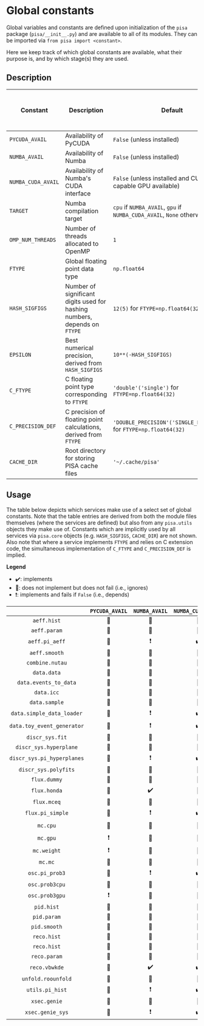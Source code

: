 # Global constants

Global variables and constants are defined upon initialization of the `pisa` package (`pisa/__init__.py`) and are available to all of its modules. They can be imported via `from pisa import <constant>`.

Here we keep track of which global constants are available, what their purpose is, and by which stage(s) they are used.

## Description

| Constant           | Description                                                                      | Default                                         | Overwritten by environment variables (priority indicated where necessary) |
| ---                | ---                                                                              | ---                                             | ---                |
| `PYCUDA_AVAIL`     | Availability of PyCUDA                                                           | `False` (unless installed)                      | |
| `NUMBA_AVAIL`      | Availability of Numba                                                            | `False` (unless installed)                      | |
| `NUMBA_CUDA_AVAIL` | Availability of Numba's CUDA interface                                           | `False` (unless installed and CUDA-capable GPU available)                      | |
| `TARGET`           | Numba compilation target                                                         | `cpu` if `NUMBA_AVAIL`, `gpu` if `NUMBA_CUDA_AVAIL`, `None` otherwise | `PISA_TARGET` |
| `OMP_NUM_THREADS`  | Number of threads allocated to OpenMP                                            | `1`                                             | `OMP_NUM_THREADS`                 |
| `FTYPE`            | Global floating point data type                                                  | `np.float64`                                    | `PISA_FTYPE`                      |
| `HASH_SIGFIGS`     | Number of significant digits used for hashing numbers, depends on `FTYPE`        | `12(5)` for `FTYPE=np.float64(32)`              | |
| `EPSILON`          | Best numerical precision, derived from `HASH_SIGFIGS`                            | `10**(-HASH_SIGFIGS)`                           | |
| `C_FTYPE`          | C floating point type corresponding to `FTYPE`                                   | `'double'('single')` for `FTYPE=np.float64(32)` | |
| `C_PRECISION_DEF`  | C precision of floating point calculations, derived from `FTYPE`                 | `'DOUBLE_PRECISION'('SINGLE_PRECISION')` for `FTYPE=np.float64(32)`       |                                   |
| `CACHE_DIR`        | Root directory for storing PISA cache files                                      | `'~/.cache/pisa'`                               | 1.`PISA_CACHE_DIR`, 2.`XDG_CACHE_HOME/pisa`|

## Usage
The table below depicts which services make use of a select set of global constants. Note that the table entries are derived from both the module files themselves (where the services are defined) but also from any `pisa.utils` objects they make use of. Constants which are implicitly used by all services via `pisa.core` objects (e.g. `HASH_SIGFIGS`, `CACHE_DIR`) are not shown. Also note that where a service implements `FTYPE` and relies on C extension code, the simultaneous implementation of `C_FTYPE` and `C_PRECISION_DEF` is implied.

**Legend**
- :heavy_check_mark:: implements
- :black_square_button:: does not implement but does not fail (i.e., ignores)
- :heavy_exclamation_mark:: implements and fails if `False` (i.e., depends)

| | `PYCUDA_AVAIL`  | `NUMBA_AVAIL` | `NUMBA_CUDA_AVAIL` | `OMP_NUM_THREADS` | `FTYPE` |
| :---:      | :---:             | :---:           | :---:                | :---:               | :---:     |
| `aeff.hist`    | :black_square_button: | :black_square_button: | :black_square_button: | :black_square_button: | :black_square_button: |
| `aeff.param`   | :black_square_button: | :black_square_button: | :black_square_button: | :black_square_button: | :black_square_button: |
| `aeff.pi_aeff` | :black_square_button: | :heavy_exclamation_mark: | :heavy_check_mark: | :black_square_button: | :heavy_check_mark: |
| `aeff.smooth`  | :black_square_button: | :black_square_button: | :black_square_button: | :black_square_button: | :black_square_button: |
| `combine.nutau` | :black_square_button: | :black_square_button: | :black_square_button: | :black_square_button: | :black_square_button: |
| `data.data` | :black_square_button: | :black_square_button: | :black_square_button: | :black_square_button: | :black_square_button: |
| `data.events_to_data` | :black_square_button: | :black_square_button: | :black_square_button: | :black_square_button: | :black_square_button: |
| `data.icc` | :black_square_button: | :black_square_button: | :black_square_button: | :black_square_button: | :black_square_button: |
| `data.sample` | :black_square_button: | :black_square_button: | :black_square_button: | :black_square_button: | :black_square_button: |
| `data.simple_data_loader` | :black_square_button: | :heavy_exclamation_mark: | :heavy_check_mark: | :black_square_button: | :heavy_check_mark: |
| `data.toy_event_generator` | :black_square_button: | :heavy_exclamation_mark: | :heavy_check_mark: | :black_square_button: | :heavy_check_mark: |
| `discr_sys.fit` | :black_square_button: | :black_square_button: | :black_square_button: | :black_square_button: | :black_square_button: |
| `discr_sys.hyperplane` | :black_square_button: | :black_square_button: | :black_square_button: | :black_square_button: | :black_square_button: |
| `discr_sys.pi_hyperplanes` | :black_square_button: | :heavy_exclamation_mark: | :heavy_check_mark: | :black_square_button: | :heavy_check_mark: |
| `discr_sys.polyfits` | :black_square_button: | :black_square_button: | :black_square_button: | :black_square_button: | :black_square_button: |
| `flux.dummy` | :black_square_button: | :black_square_button: | :black_square_button: | :black_square_button: | :black_square_button: |
| `flux.honda` | :black_square_button: | :heavy_check_mark: | :black_square_button: | :black_square_button: | :black_square_button: |
| `flux.mceq` | :black_square_button: | :black_square_button: | :black_square_button: | :black_square_button: | :black_square_button: |
| `flux.pi_simple` | :black_square_button: | :heavy_exclamation_mark: | :heavy_check_mark: | :black_square_button: | :heavy_check_mark: |
| `mc.cpu` | :black_square_button: | :black_square_button: | :black_square_button: | :black_square_button: | :heavy_check_mark: |
| `mc.gpu` | :heavy_exclamation_mark: | :black_square_button: | :black_square_button: | :black_square_button: | :heavy_check_mark: |
| `mc.weight` | :heavy_exclamation_mark: | :black_square_button: | :black_square_button: | :black_square_button: | :heavy_check_mark: |
| `mc.mc` | :black_square_button: | :black_square_button: | :black_square_button: | :black_square_button: | :black_square_button: |
| `osc.pi_prob3` | :black_square_button:    | :heavy_exclamation_mark: | :heavy_check_mark: | :black_square_button: | :heavy_check_mark: |
| `osc.prob3cpu` | :black_square_button:    | :black_square_button: | :black_square_button: | :black_square_button: | :black_square_button: |
| `osc.prob3gpu` | :heavy_exclamation_mark: | :black_square_button: | :black_square_button: | :black_square_button: | :heavy_check_mark:    |
| `pid.hist`    | :black_square_button: | :black_square_button: | :black_square_button: | :black_square_button: | :black_square_button: |
| `pid.param`    | :black_square_button: | :black_square_button: | :black_square_button: | :black_square_button: | :black_square_button: |
| `pid.smooth`    | :black_square_button: | :black_square_button: | :black_square_button: | :black_square_button: | :black_square_button: |
| `reco.hist`    | :black_square_button: | :black_square_button: | :black_square_button: | :black_square_button: | :black_square_button: |
| `reco.hist`    | :black_square_button: | :black_square_button: | :black_square_button: | :black_square_button: | :black_square_button: |
| `reco.param`    | :black_square_button: | :black_square_button: | :black_square_button: | :black_square_button: | :black_square_button: |
| `reco.vbwkde`    | :black_square_button: | :heavy_check_mark: | :heavy_check_mark: | :heavy_check_mark: | :heavy_check_mark: |
| `unfold.roounfold`    | :black_square_button: | :black_square_button: | :black_square_button: | :black_square_button: | :black_square_button: |
| `utils.pi_hist` | :black_square_button:    | :heavy_exclamation_mark: | :heavy_check_mark: | :black_square_button: | :heavy_check_mark: |
| `xsec.genie`    | :black_square_button: | :black_square_button: | :black_square_button: | :black_square_button: | :black_square_button: |
| `xsec.genie_sys` | :black_square_button: | :heavy_exclamation_mark: | :heavy_check_mark: | :black_square_button: | :heavy_check_mark: |
